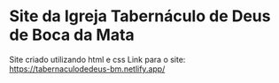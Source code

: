 # Site da Igreja Tabernáculo de Deus de Boca da Mata

Site criado utilizando html e css
Link para o site: https://tabernaculodedeus-bm.netlify.app/
